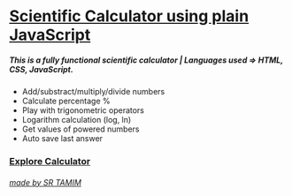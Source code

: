 # [Scientific Calculator using plain JavaScript](https://calculator-srt.netlify.app)

##### This is a fully functional scientific calculator | Languages used => HTML, CSS, JavaScript.

- Add/substract/multiply/divide numbers
- Calculate percentage %
- Play with trigonometric operators
- Logarithm calculation (log, ln)
- Get values of powered numbers
- Auto save last answer

### [Explore Calculator](https://calculator-srt.netlify.app)

###### [*made by SR TAMIM*](https://linkedin.com/in/srtamim)
